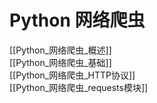 # Python 网络爬虫
[[Python_网络爬虫_概述]]  
[[Python_网络爬虫_基础]]  
[[Python_网络爬虫_HTTP协议]]  
[[Python_网络爬虫_requests模块]]